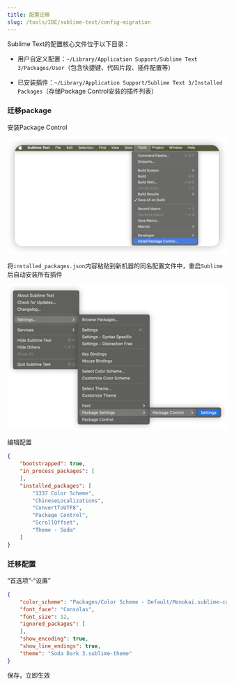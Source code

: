 ```yaml
---
title: 配置迁移
slug: /tools/IDE/sublime-text/config-migration
---
```


Sublime Text的配置核心文件位于以下目录：

- 用户自定义配置​：`~/Library/Application Support/Sublime Text 3/Packages/User`（包含快捷键、代码片段、插件配置等）

- 已安装插件​：`~/Library/Application Support/Sublime Text 3/Installed Packages`（存储Package Control安装的插件列表）

### 迁移package

安装Package Control

![1](./images/1.png)

将`installed_packages.json`内容粘贴到新机器的同名配置文件中，重启`Sublime`后自动安装所有插件

![2](./images/2.png)

编辑配置

```json
{
    "bootstrapped": true,
    "in_process_packages": [
    ],
    "installed_packages": [
        "1337 Color Scheme",
        "ChineseLocalizations",
        "ConvertToUTF8",
        "Package Control",
        "ScrollOffset",
        "Theme - Soda"
    ]
}
```

### 迁移配置

“首选项”-“设置”

```json
{
    "color_scheme": "Packages/Color Scheme - Default/Monokai.sublime-color-scheme",
    "font_face": "Consolas",
    "font_size": 12,
    "ignored_packages": [
    ],
    "show_encoding": true,
    "show_line_endings": true,
    "theme": "Soda Dark 3.sublime-theme"
}
```

保存，立即生效

